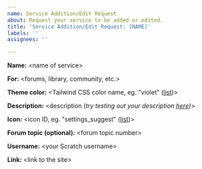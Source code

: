 ```yaml
---
name: Service Addition/Edit Request
about: Request your service to be added or edited.
title: 'Service Addition/Edit Request: [NAME]'
labels: ''
assignees: ''

---
```


**Name:** &lt;name of service&gt;

**For:** &lt;forums, library, community, etc.&gt;

**Theme color:** &lt;Tailwind CSS color name, eg. "violet" ([list](https://tailwindcss.com/docs/customizing-colors))&gt;

**Description:** &lt;description (*try testing out your description [here](https://scratchexplorer.vercel.app/faq))*&gt;

**Icon:** &lt;icon ID, eg. "settings_suggest" ([list](https://fonts.google.com/icons?icon.style=Rounded))&gt;

**Forum topic (optional):** &lt;forum topic number&gt;

**Username:** &lt;your Scratch username&gt;

**Link:** &lt;link to the site&gt;